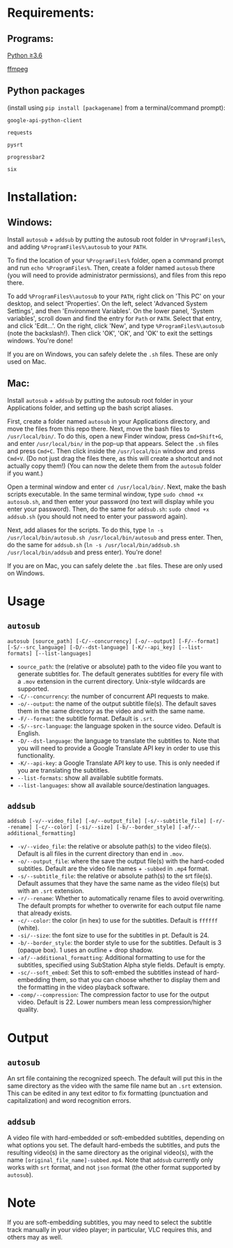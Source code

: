 # Requirements:
## Programs:
[Python &#x2265;3.6](https://python.org)

[ffmpeg](https://ffmpeg.org)

## Python packages
(install using `pip install [packagename]` from a terminal/command prompt):

`google-api-python-client`

`requests`

`pysrt`

`progressbar2`

`six`

# Installation:
## Windows:
Install `autosub` + `addsub` by putting the autosub root folder in `%ProgramFiles%`, and adding `%ProgramFiles%\autosub` to your `PATH`.

To find the location of your `%ProgramFiles%` folder, open a command prompt and run `echo %ProgramFiles%`. Then, create a folder named `autosub` there (you will need to provide administrator permissions), and files from this repo there.

To add `%ProgramFiles%\autosub` to your `PATH`, right click on 'This PC' on your desktop, and select 'Properties'. On the left, select 'Advanced System Settings', and then 'Environment Variables'. On the lower panel, 'System variables', scroll down and find the entry for `Path` or `PATH`. Select that entry, and click 'Edit...'. On the right, click 'New', and type `%ProgramFiles%\autosub` (note the backslash!). Then click 'OK', 'OK', and 'OK' to exit the settings windows. You're done!

If you are on Windows, you can safely delete the `.sh` files. These are only used on Mac.

## Mac:
Install `autosub` + `addsub` by putting the autosub root folder in your Applications folder, and setting up the bash script aliases.

First, create a folder named `autosub` in your Applications directory, and move the files from this repo there. Next, move the bash files to `/usr/local/bin/`. To do this, open a new Finder window, press `Cmd+Shift+G`, and enter `/usr/local/bin/` in the pop-up that appears. Select the `.sh` files and press `Cmd+C`. Then click inside the `/usr/local/bin` window and press `Cmd+V`. (Do not just drag the files there, as this will create a shortcut and not actually copy them!) (You can now the delete them from the `autosub` folder if you want.)

Open a terminal window and enter `cd /usr/local/bin/`. Next, make the bash scripts executable. In the same terminal window, type `sudo chmod +x autosub.sh`, and then enter your password (no text will display while you enter your password). Then, do the same for `addsub.sh`: `sudo chmod +x addsub.sh` (you should not need to enter your password again).

Next, add aliases for the scripts. To do this, type `ln -s /usr/local/bin/autosub.sh /usr/local/bin/autosub` and press enter. Then, do the same for `addsub.sh` (`ln -s /usr/local/bin/addsub.sh /usr/local/bin/addsub` and press enter). You're done!

If you are on Mac, you can safely delete the `.bat` files. These are only used on Windows.

# Usage
## `autosub`
`autosub [source_path] [-C/--concurrency] [-o/--output] [-F/--format] [-S/--src_language] [-D/--dst-language] [-K/--api_key] [--list-formats] [--list-languages]`

- `source_path`: the (relative or absolute) path to the video file you want to generate subtitles for. The default generates subtitles for every file with a `.mov` extension in the current directory. Unix-style wildcards are supported.
- `-C/--concurrency`: the number of concurrent API requests to make.
- `-o/--output`: the name of the output subtitle file(s). The default saves them in the same directory as the video and with the same name.
- `-F/--format`: the subtitle format. Default is `.srt`.
- `-S/--src-language`: the language spoken in the source video. Default is English.
- `-D/--dst-language`: the language to translate the subtitles to. Note that you will need to provide a Google Translate API key in order to use this functionality.
- `-K/--api-key`: a Google Translate API key to use. This is only needed if you are translating the subtitles.
- `--list-formats`: show all available subtitle formats.
- `--list-languages`: show all available source/destination languages.

## `addsub`
`addsub [-v/--video_file] [-o/--output_file] [-s/--subtitle_file] [-r/--rename] [-c/--color] [-si/--size] [-b/--border_style] [-af/--additional_formatting]`

- `-v/--video_file`: the relative or absolute path(s) to the video file(s). Default is all files in the current directory than end in `.mov`.
- `-o/--output_file`: where the save the output file(s) with the hard-coded subtitles. Default are the video file names + `-subbed` in `.mp4` format.
- `-s/--subtitle_file`: the relative or absolute path(s) to the srt file(s). Default assumes that they have the same name as the video file(s) but with an `.srt` extension.
- `-r/--rename`: Whether to automatically rename files to avoid overwriting. The default prompts for whether to overwrite for each output file name that already exists.
- `-c/--color`: the color (in hex) to use for the subtitles. Default is `ffffff` (white).
- `-si/--size`: the font size to use for the subtitles in pt. Default is 24.
- `-b/--border_style`: the border style to use for the subtitles. Default is 3 (opaque box). 1 uses an outline + drop shadow.
- `-af/--additional_formatting`: Additional formatting to use for the subtitles, specified using SubStation Alpha style fields. Default is empty.
- `-sc/--soft_embed`: Set this to soft-embed the subtitles instead of hard-embedding them, so that you can choose whether to display them and the formatting in the video playback software.
- `-comp/--compression`: The compression factor to use for the output video. Default is 22. Lower numbers mean less compression/higher quality.

# Output
## `autosub`
An srt file containing the recognized speech. The default will put this in the same directory as the video with the same file name but an `.srt` extension. This can be edited in any text editor to fix formatting (punctuation and capitalization) and word recognition errors.

## `addsub`
A video file with hard-embedded or soft-embedded subtitles, depending on what options you set. The default hard-embeds the subtitles, and puts the resulting video(s) in the same directory as the original video(s), with the name `[original_file_name]-subbed.mp4`. Note that `addsub` currently only works with `srt` format, and not `json` format (the other format supported by `autosub`).

# Note
If you are soft-embedding subtitles, you may need to select the subtitle track manually in your video player; in particular, VLC requires this, and others may as well.
